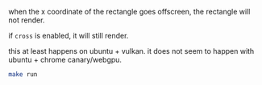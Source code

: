 when the x coordinate of the rectangle goes offscreen, the rectangle will not render.

if `cross` is enabled, it will still render.

this at least happens on ubuntu + vulkan. it does not seem to happen with ubuntu + chrome canary/webgpu.

```bash
make run
```
